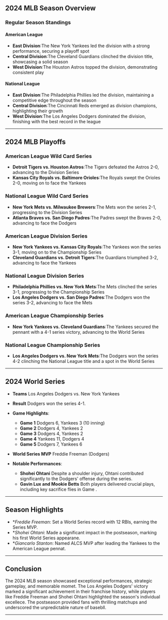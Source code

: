 ## 2024 MLB Season Overview

### Regular Season Standings

#### American League

- **East Division**:The New York Yankees led the division with a strong performance, securing a playoff spot
- **Central Division**:The Cleveland Guardians clinched the division title, showcasing a solid season
- **West Division**:The Houston Astros topped the division, demonstrating consistent play

#### National League

- **East Division**:The Philadelphia Phillies led the division, maintaining a competitive edge throughout the season
- **Central Division**:The Cincinnati Reds emerged as division champions, highlighting their growth
- **West Division**:The Los Angeles Dodgers dominated the division, finishing with the best record in the league

---

## 2024 MLB Playoffs

### American League Wild Card Series

- **Detroit Tigers vs. Houston Astros**:The Tigers defeated the Astros 2-0, advancing to the Division Series
- **Kansas City Royals vs. Baltimore Orioles**:The Royals swept the Orioles 2-0, moving on to face the Yankees

### National League Wild Card Series

- **New York Mets vs. Milwaukee Brewers**:The Mets won the series 2-1, progressing to the Division Series
- **Atlanta Braves vs. San Diego Padres**:The Padres swept the Braves 2-0, advancing to face the Dodgers

### American League Division Series

- **New York Yankees vs. Kansas City Royals**:The Yankees won the series 3-1, moving on to the Championship Series
- **Cleveland Guardians vs. Detroit Tigers**:The Guardians triumphed 3-2, advancing to face the Yankees

### National League Division Series

- **Philadelphia Phillies vs. New York Mets**:The Mets clinched the series 3-1, progressing to the Championship Series
- **Los Angeles Dodgers vs. San Diego Padres**:The Dodgers won the series 3-2, advancing to face the Mets

### American League Championship Series

- **New York Yankees vs. Cleveland Guardians**:The Yankees secured the pennant with a 4-1 series victory, advancing to the World Series

### National League Championship Series

- **Los Angeles Dodgers vs. New York Mets**:The Dodgers won the series 4-2 clinching the National League title and a spot in the World Series

---

## 2024 World Series

- **Teams** Los Angeles Dodgers vs. New York Yankees
- **Result** Dodgers won the series 4-1.
- **Game Highlights**:
  - **Game 1** Dodgers 6, Yankees 3 (10 inning)
  - **Game 2** Dodgers 4, Yankees 2
  - **Game 3** Dodgers 4, Yankees 2
  - **Game 4** Yankees 11, Dodgers 4
  - **Game 5** Dodgers 7, Yankees 6

- **World Series MVP** Freddie Freeman (Dodgers)
- **Notable Performances**:
  - **Shohei Ohtani** Despite a shoulder injury, Ohtani contributed significantly to the Dodgers' offense during the series.
  - **Gavin Lux and Mookie Betts** Both players delivered crucial plays, including key sacrifice flies in Game .

---

## Season Highlights

- **Freddie Freeman*: Set a World Series record with 12 RBIs, earning the Series MVP.
- **Shohei Ohtani*: Made a significant impact in the postseason, marking his first World Series appearane.
- **Giancarlo Stanton*: Named ALCS MVP after leading the Yankees to the American League pennat.

---

## Conclusion

The 2024 MLB season showcased exceptional performances, strategic gameplay, and memorable momet. The Los Angeles Dodgers' victory marked a significant achievement in their franchise history, while players like Freddie Freeman and Shohei Ohtani highlighted the season's individual excellece. The postseason provided fans with thrilling matchups and underscored the unpredictable nature of basebll.

--- 
